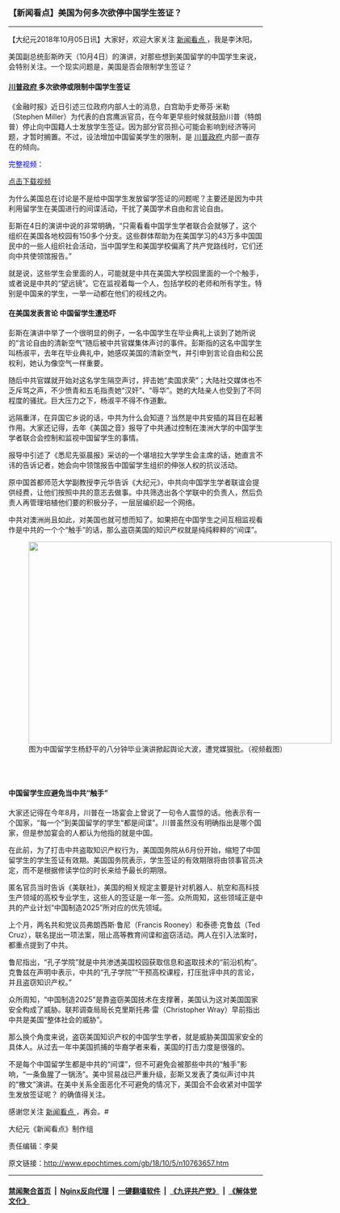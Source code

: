 ### 【新闻看点】美国为何多次欲停中国学生签证？
------------------------

<p>
 【大纪元2018年10月05日讯】大家好，欢迎大家关注
 <a href="http://www.epochtimes.com/gb/tag/%E6%96%B0%E9%97%BB%E7%9C%8B%E7%82%B9.html">
  新闻看点
 </a>
 ，我是李沐阳。
</p>
<p>
 美国副总统彭斯昨天（10月4日）的演讲，对那些想到美国留学的中国学生来说，会特别关注。一个现实问题是，美国是否会限制学生签证？
</p>
<h4>
 <a href="http://www.epochtimes.com/gb/tag/%E5%B7%9D%E6%99%AE%E6%94%BF%E5%BA%9C.html">
  川普政府
 </a>
 多次欲停或限制中国学生签证
</h4>
<p>
 《金融时报》近日引述三位政府内部人士的消息，白宫助手史蒂芬·米勒（Stephen Miller）为代表的白宫鹰派官员，在今年更早些时候就鼓励川普（特朗普）停止向中国籍人士发放学生签证。因为部分官员担心可能会影响到经济等问题，才暂时搁置。不过，设法增加中国留美学生的限制，是
 <a href="http://www.epochtimes.com/gb/tag/%E5%B7%9D%E6%99%AE%E6%94%BF%E5%BA%9C.html">
  川普政府
 </a>
 内部一直存在的倾向。
</p>
<p>
 <span style="color: #0000ff;">
  完整视频：
 </span>
</p>
<p style="text-align: center;">
 <div class="video_fit_container">
 </div>
</p>
<p>
 <a href="https://vs.ntd.tv/2018/1005/d7b1e575-be88-4afa-602a-8308f1293e9c/video_1080p.mp4">
  点击下载视频
 </a>
</p>
<p>
 为什么美国总在讨论是不是给中国学生发放留学签证的问题呢？主要还是因为中共利用留学生在美国进行的间谍活动，干扰了美国学术自由和言论自由。
</p>
<p>
 彭斯在4日的演讲中说的非常明确，“只需看看中国学生学者联合会就够了，这个组织在美国各地校园有150多个分支。这些群体帮助为在美国学习的43万多中国国民中的一些人组织社会活动，当中国学生和美国学校偏离了共产党路线时，它们还向中共使领馆报告。”
</p>
<p>
 就是说，这些学生会里面的人，可能就是中共在美国大学校园里面的一个个触手，或者说是中共的“望远镜”。它在监视着每一个人，包括学校的老师和所有学生。特别是中国来的学生，一举一动都在他们的视线之内。
</p>
<h4>
 在美国发表言论 中国留学生遭恐吓
</h4>
<p>
 彭斯在演讲中举了一个很明显的例子，一名中国学生在毕业典礼上谈到了她所说的“言论自由的清新空气”随后被中共官媒集体声讨的事件。彭斯指的这名中国学生叫杨淑平，去年在毕业典礼中，她感叹美国的清新空气，并引申到言论自由和公民权利，她认为像空气一样重要。
</p>
<p>
 随后中共官媒就开始对这名学生隔空声讨，抨击她“卖国求荣”；大陆社交媒体也不乏斥骂之声，不少愤青和五毛指责她“汉奸”、“辱华”。她的大陆亲人也受到了不同程度的骚扰。巨大压力之下，杨淑平不得不作道歉。
</p>
<p>
 远隔重洋，在异国它乡说的话，中共为什么会知道？当然是中共安插的耳目在起著作用。大家还记得，去年《美国之音》报导了中共通过控制在澳洲大学的中国学生学者联合会控制和监视中国留学生的事情。
</p>
<p>
 报导中引述了《悉尼先驱晨报》采访的一个堪培拉大学学生会主席的话，她直言不讳的告诉记者，她会向中领馆报告中国留学生组织的伸张人权的抗议活动。
</p>
<p>
 原中国首都师范大学副教授李元华告诉《大纪元》，中共向中国学生学者联谊会提供经费，让他们按照中共的意志去做事。中共筛选出各个学联中的负责人，然后负责人再管理培植他们要的积极分子，一层层编织起一个网络。
</p>
<p>
 中共对澳洲尚且如此，对美国也就可想而知了。如果把在中国学生之间互相监视看作是中共的一个个“触手”的话，那么盗窃美国的知识产权就是纯纯粹粹的“间谍”。
</p>
<figure class="wp-caption aligncenter" id="attachment_10763757" style="width: 600px">
 <a href="http://i.epochtimes.com/assets/uploads/2018/10/Screen-Shot-2017-05-21-at-10.59.57-PM-1-600x400-1.png">
  <img alt="" class="size-large wp-image-10763757" height="400" src="http://i.epochtimes.com/assets/uploads/2018/10/Screen-Shot-2017-05-21-at-10.59.57-PM-1-600x400-1-600x400.png" width="600"/>
 </a>
 <br/><figcaption class="wp-caption-text">
  图为中国留学生杨舒平的八分钟毕业演讲掀起舆论大波，遭党媒狠批。（视频截图）
 </figcaption><br/>
</figure><br/>
<h4>
 中国留学生应避免当中共“触手”
</h4>
<p>
 大家还记得在今年8月，川普在一场宴会上曾说了一句令人震惊的话。他表示有一个国家，“每一个”到美国留学的学生“都是间谍”。川普虽然没有明确指出是哪个国家，但是参加宴会的人都认为他指的就是中国。
</p>
<p>
 在此前，为了打击中共盗取知识产权行为，美国国务院从6月份开始，缩短了中国留学生的学生签证有效期。美国国务院表示，学生签证的有效期限将由领事官员决定，而不是根据修读学位的时长来给予最长的期限。
</p>
<p>
 匿名官员当时告诉《美联社》，美国的相关规定主要是针对机器人、航空和高科技生产领域的高校专业学生，这些人的签证是一年一签。众所周知，这些领域正是中共的产业计划“中国制造2025”所对应的优先领域。
</p>
<p>
 上个月，两名共和党议员弗朗西斯·鲁尼（Francis Rooney）和泰德·克鲁兹（Ted Cruz），联名提出一项法案，阻止高等教育间谍和盗窃活动。两人在引入法案时，都重点提到了中共。
</p>
<p>
 鲁尼指出，“孔子学院”就是中共渗透美国校园获取信息和盗取技术的“前沿机构”。克鲁兹在声明中表示，中共的“孔子学院”“干预高校课程，打压批评中共的言论，并且盗窃知识产权。”
</p>
<p>
 众所周知，“中国制造2025”是靠盗窃美国技术在支撑著，美国认为这对美国国家安全构成了威胁。联邦调查局局长克里斯托弗·雷（Christopher Wray）早前指出中共是美国“整体社会的威胁”。
</p>
<p>
 那么换个角度来说，盗窃美国知识产权的中国学生学者，就是威胁美国国家安全的具体人。从过去一年中美国抓捕的华裔学者来看，美国的打击力度是很强的。
</p>
<p>
 不是每个中国留学生都是中共的“间谍”，但不可避免会被那些中共的“触手”影响，“一条鱼腥了一锅汤”。美中贸易战已严重升级，彭斯又发表了类似声讨中共的“檄文”演讲。在美中关系全面恶化不可避免的情况下，美国会不会收紧对中国学生发放签证呢？ 的确值得关注。
</p>
<p>
 感谢您关注
 <a href="http://www.epochtimes.com/gb/tag/%E6%96%B0%E9%97%BB%E7%9C%8B%E7%82%B9.html">
  新闻看点
 </a>
 ，再会。#
</p>
<p>
 大纪元《新闻看点》制作组
</p>
<p>
 责任编辑：李昊
</p>

原文链接：http://www.epochtimes.com/gb/18/10/5/n10763657.htm


------------------------
#### [禁闻聚合首页](https://github.com/gfw-breaker/banned-news/blob/master/README.md) &nbsp;|&nbsp; [Nginx反向代理](https://github.com/gfw-breaker/open-proxy/blob/master/README.md) &nbsp;|&nbsp; [一键翻墙软件](https://github.com/gfw-breaker/nogfw/blob/master/README.md) &nbsp;|&nbsp; [《九评共产党》](https://github.com/gfw-breaker/9ping.md/blob/master/README.md#九评之一评共产党是什么) &nbsp;|&nbsp; [《解体党文化》](https://github.com/gfw-breaker/jtdwh.md/blob/master/README.md#绪论)